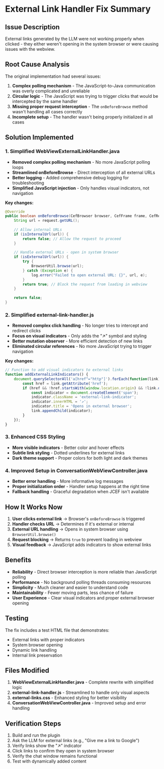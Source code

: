 # External Link Handler Fix Summary

## Issue Description
External links generated by the LLM were not working properly when clicked - they either weren't opening in the system browser or were causing issues with the webview.

## Root Cause Analysis
The original implementation had several issues:
1. **Complex polling mechanism** - The JavaScript-to-Java communication was overly complicated and unreliable
2. **Circular logic** - The JavaScript was trying to trigger clicks that would be intercepted by the same handler
3. **Missing proper request interception** - The `onBeforeBrowse` method wasn't handling all cases correctly
4. **Incomplete setup** - The handler wasn't being properly initialized in all cases

## Solution Implemented

### 1. Simplified WebViewExternalLinkHandler.java
- **Removed complex polling mechanism** - No more JavaScript polling loops
- **Streamlined onBeforeBrowse** - Direct interception of all external URLs
- **Better logging** - Added comprehensive debug logging for troubleshooting
- **Simplified JavaScript injection** - Only handles visual indicators, not navigation

**Key changes:**
```java
@Override
public boolean onBeforeBrowse(CefBrowser browser, CefFrame frame, CefRequest request, boolean userGesture, boolean isRedirect) {
    String url = request.getURL();
    
    // Allow internal URLs
    if (isInternalUrl(url)) {
        return false; // Allow the request to proceed
    }
    
    // Handle external URLs - open in system browser
    if (isExternalUrl(url)) {
        try {
            BrowserUtil.browse(url);
        } catch (Exception e) {
            log.error("Failed to open external URL: {}", url, e);
        }
        return true; // Block the request from loading in webview
    }
    
    return false;
}
```

### 2. Simplified external-link-handler.js
- **Removed complex click handling** - No longer tries to intercept and redirect clicks
- **Focus on visual indicators** - Only adds the "↗" symbol and styling
- **Better mutation observer** - More efficient detection of new links
- **Eliminated circular references** - No more JavaScript trying to trigger navigation

**Key changes:**
```javascript
// Function to add visual indicators to external links
function addExternalLinkIndicators() {
    document.querySelectorAll('a[href^="http"]').forEach(function(link) {
        const href = link.getAttribute('href');
        if (href && !href.startsWith(window.location.origin) && !link.querySelector('.external-link-indicator')) {
            const indicator = document.createElement('span');
            indicator.className = 'external-link-indicator';
            indicator.innerHTML = '↗';
            indicator.title = 'Opens in external browser';
            link.appendChild(indicator);
        }
    });
}
```

### 3. Enhanced CSS Styling
- **More visible indicators** - Better color and hover effects
- **Subtle link styling** - Dotted underlines for external links
- **Dark theme support** - Proper colors for both light and dark themes

### 4. Improved Setup in ConversationWebViewController.java
- **Better error handling** - More informative log messages
- **Proper initialization order** - Handler setup happens at the right time
- **Fallback handling** - Graceful degradation when JCEF isn't available

## How It Works Now

1. **User clicks external link** → Browser's `onBeforeBrowse` is triggered
2. **Handler checks URL** → Determines if it's external or internal
3. **External URL handling** → Opens in system browser using `BrowserUtil.browse()`
4. **Request blocking** → Returns `true` to prevent loading in webview
5. **Visual feedback** → JavaScript adds indicators to show external links

## Benefits

- **Reliability** - Direct browser interception is more reliable than JavaScript polling
- **Performance** - No background polling threads consuming resources
- **Simplicity** - Much cleaner and easier to understand code
- **Maintainability** - Fewer moving parts, less chance of failure
- **User Experience** - Clear visual indicators and proper external browser opening

## Testing

The fix includes a test HTML file that demonstrates:
- External links with proper indicators
- System browser opening
- Dynamic link handling
- Internal link preservation

## Files Modified

1. **WebViewExternalLinkHandler.java** - Complete rewrite with simplified logic
2. **external-link-handler.js** - Streamlined to handle only visual aspects
3. **external-links.css** - Enhanced styling for better visibility
4. **ConversationWebViewController.java** - Improved setup and error handling

## Verification Steps

1. Build and run the plugin
2. Ask the LLM for external links (e.g., "Give me a link to Google")
3. Verify links show the "↗" indicator
4. Click links to confirm they open in system browser
5. Verify the chat window remains functional
6. Test with dynamically added content
